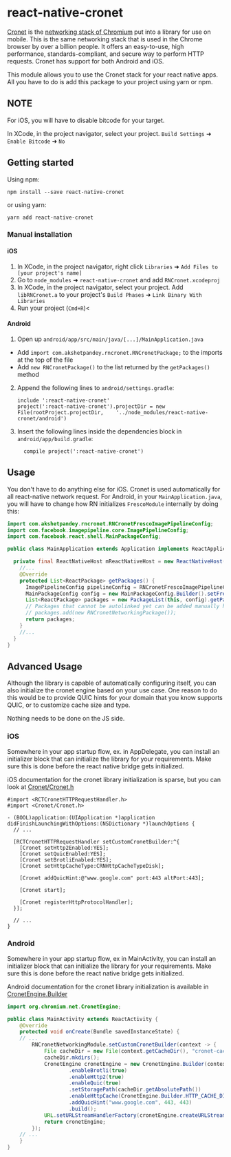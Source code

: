 # react-native-cronet

[Cronet](https://chromium.googlesource.com/chromium/src/+/master/components/cronet) is the [networking stack of Chromium](https://chromium.googlesource.com/chromium/src/+/master/net/docs/life-of-a-url-request.md) put into a library for use on mobile.
This is the same networking stack that is used in the Chrome browser by over a billion people.
It offers an easy-to-use, high performance, standards-compliant, and secure way to perform HTTP requests.
Cronet has support for both Android and iOS.

This module allows you to use the Cronet stack for your react native apps.
All you have to do is add this package to your project using yarn or npm.

## NOTE

For iOS, you will have to disable bitcode for your target.

In XCode, in the project navigator, select your project. `Build Settings` ➜ `Enable Bitcode` ➜ `No`

## Getting started

Using npm:

```shell
npm install --save react-native-cronet
```

or using yarn:

```shell
yarn add react-native-cronet
```

### Manual installation

#### iOS

1. In XCode, in the project navigator, right click `Libraries` ➜ `Add Files to [your project's name]`
2. Go to `node_modules` ➜ `react-native-cronet` and add `RNCronet.xcodeproj`
3. In XCode, in the project navigator, select your project. Add `libRNCronet.a` to your project's `Build Phases` ➜ `Link Binary With Libraries`
4. Run your project (`Cmd+R`)<

#### Android

1. Open up `android/app/src/main/java/[...]/MainApplication.java`

- Add `import com.akshetpandey.rncronet.RNCronetPackage;` to the imports at the top of the file
- Add `new RNCronetPackage()` to the list returned by the `getPackages()` method

2. Append the following lines to `android/settings.gradle`:
   ```
   include ':react-native-cronet'
   project(':react-native-cronet').projectDir = new File(rootProject.projectDir, 	'../node_modules/react-native-cronet/android')
   ```
3. Insert the following lines inside the dependencies block in `android/app/build.gradle`:
   ```
     compile project(':react-native-cronet')
   ```

## Usage

You don't have to do anything else for iOS. Cronet is used automatically for all react-native network request.
For Android, in your `MainApplication.java`, you will have to change how RN initializes `FrescoModule` internally by doing this:

```java
import com.akshetpandey.rncronet.RNCronetFrescoImagePipelineConfig;
import com.facebook.imagepipeline.core.ImagePipelineConfig;
import com.facebook.react.shell.MainPackageConfig;

public class MainApplication extends Application implements ReactApplication {

  private final ReactNativeHost mReactNativeHost = new ReactNativeHost(this) {
    //...
    @Override
    protected List<ReactPackage> getPackages() {
      ImagePipelineConfig pipelineConfig = RNCronetFrescoImagePipelineConfig.build(getApplicationContext());
      MainPackageConfig config = new MainPackageConfig.Builder().setFrescoConfig(pipelineConfig).build();
      List<ReactPackage> packages = new PackageList(this, config).getPackages();
      // Packages that cannot be autolinked yet can be added manually here, for example:
      // packages.add(new RNCronetNetworkingPackage());
      return packages;
    }
    //...
  }
}
```

## Advanced Usage

Although the library is capable of automatically configuring itself, you can also initialize the cronet engine based on your use case.
One reason to do this would be to provide QUIC hints for your domain that you know supports QUIC, or to customize cache size and type.

Nothing needs to be done on the JS side.

### iOS

Somewhere in your app startup flow, ex. in AppDelegate, you can install an initializer block that can initialize the library for your requirements.
Make sure this is done before the react native bridge gets initialized.

iOS documentation for the cronet library initialization is sparse, but you can look at [Cronet/Cronet.h](https://chromium.googlesource.com/chromium/src/+/master/components/cronet/ios/Cronet.h)

```objc
#import <RCTCronetHTTPRequestHandler.h>
#import <Cronet/Cronet.h>

- (BOOL)application:(UIApplication *)application didFinishLaunchingWithOptions:(NSDictionary *)launchOptions {
  // ...

  [RCTCronetHTTPRequestHandler setCustomCronetBuilder:^{
    [Cronet setHttp2Enabled:YES];
    [Cronet setQuicEnabled:YES];
    [Cronet setBrotliEnabled:YES];
    [Cronet setHttpCacheType:CRNHttpCacheTypeDisk];

    [Cronet addQuicHint:@"www.google.com" port:443 altPort:443];

    [Cronet start];

    [Cronet registerHttpProtocolHandler];
  }];

  // ...
}
```

### Android

Somewhere in your app startup flow, ex in MainActivity, you can install an initializer block that can initialize the library for your requirements.
Make sure this is done before the react native bridge gets initialized.

Android documentation for the cronet library initialization is available in [CronetEngine.Builder](https://developer.android.com/guide/topics/connectivity/cronet/reference/org/chromium/net/CronetEngine.Builder.html)

```java
import org.chromium.net.CronetEngine;

public class MainActivity extends ReactActivity {
    @Override
    protected void onCreate(Bundle savedInstanceState) {
    // ...
        RNCronetNetworkingModule.setCustomCronetBuilder(context -> {
            File cacheDir = new File(context.getCacheDir(), "cronet-cache");
            cacheDir.mkdirs();
            CronetEngine cronetEngine = new CronetEngine.Builder(context)
                    .enableBrotli(true)
                    .enableHttp2(true)
                    .enableQuic(true)
                    .setStoragePath(cacheDir.getAbsolutePath())
                    .enableHttpCache(CronetEngine.Builder.HTTP_CACHE_DISK, 10 * 1024 * 1024)
                    .addQuicHint("www.google.com", 443, 443)
                    .build();
            URL.setURLStreamHandlerFactory(cronetEngine.createURLStreamHandlerFactory());
            return cronetEngine;
        });
    // ...
    }
}
```
